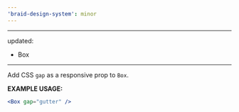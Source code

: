 ```yaml
---
'braid-design-system': minor
---
```


---
updated:
  - Box
---

Add CSS `gap` as a responsive prop to `Box`.

**EXAMPLE USAGE:**
```jsx
<Box gap="gutter" />
```
